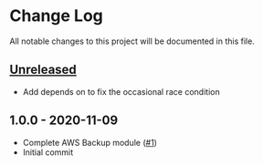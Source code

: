 # Change Log

All notable changes to this project will be documented in this file.

<a name="unreleased"></a>
## [Unreleased]

- Add depends on to fix the occasional race condition


<a name="1.0.0"></a>
## 1.0.0 - 2020-11-09

- Complete AWS Backup module ([#1](https://github.com/umotif-public/terraform-aws-backup/issues/1))
- Initial commit


[Unreleased]: https://github.com/umotif-public/terraform-aws-backup/compare/1.0.0...HEAD
